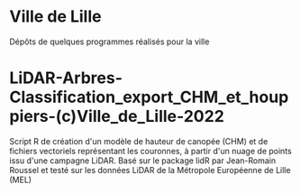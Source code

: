 # Ville de Lille
Dépôts de quelques programmes réalisés pour la ville

# LiDAR-Arbres-Classification_export_CHM_et_houppiers-(c)Ville_de_Lille-2022
Script R de création d'un modèle de hauteur de canopée (CHM) et de fichiers vectoriels représentant les couronnes, à partir d'un nuage de points issu d'une campagne LiDAR.
Basé sur le package lidR par Jean-Romain Roussel et testé sur les données LiDAR de la Métropole Européenne de Lille (MEL)
